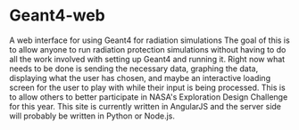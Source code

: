 Geant4-web
==========

A web interface for using Geant4 for radiation simulations
The goal of this is to allow anyone to run radiation protection simulations without having to do all the work involved with setting up Geant4 and running it. Right now what needs to be done is sending the necessary data, graphing the data, displaying what the user has chosen, and maybe an interactive loading screen for the user to play with while their input is being processed. 
This is to allow others to better participate in NASA's Exploration Design Challenge for this year.
This site is currently written in AngularJS and the server side will probably be written in Python or Node.js.
